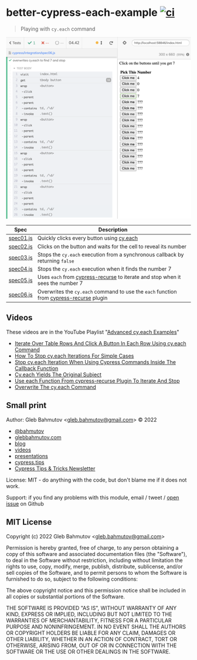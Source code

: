 # better-cypress-each-example [![ci](https://github.com/bahmutov/better-cypress-each-example/actions/workflows/ci.yml/badge.svg?branch=main)](https://github.com/bahmutov/better-cypress-each-example/actions/workflows/ci.yml)

> Playing with `cy.each` command

![Click on each button until the table cell next to it shows number 7](./images/each.png)

<!-- prettier-ignore-start -->
Spec | Description
---|---
[spec01.js](./cypress/integration/spec01.js) | Quickly clicks every button using [cy.each](https://on.cypress.io/each)
[spec02.js](./cypress/integration/spec02.js) | Clicks on the button and waits for the cell to reveal its number
[spec03.js](./cypress/integration/spec03.js) | Stops the `cy.each` execution from a synchronous callback by returning `false`
[spec04.js](./cypress/integration/spec04.js) | Stops the `cy.each` execution when it finds the number 7
[spec05.js](./cypress/integration/spec05.js) | Uses `each` from [cypress-recurse](https://github.com/bahmutov/cypress-recurse) to iterate and stop when it sees the number 7
[spec06.js](./cypress/integration/spec06.js) | Overwrites the `cy.each` command to use the `each` function from [cypress-recurse](https://github.com/bahmutov/cypress-recurse) plugin
<!-- prettier-ignore-end -->

## Videos

These videos are in the YouTube Playlist "[Advanced cy.each Examples](https://www.youtube.com/watch?v=FTjWAeCWpHQ&list=PLP9o9QNnQuAaa6uBRY5G9CdOWBcMg2K-r)"

- [Iterate Over Table Rows And Click A Button In Each Row Using cy.each Command](https://youtu.be/M0RxEeJaq_E)
- [How To Stop cy.each Iterations For Simple Cases](https://youtu.be/lhb5Lt9RwE4)
- [Stop cy.each Iteration When Using Cypress Commands Inside The Callback Function](https://youtu.be/G4xs9_cAm2c)
- [Cy.each Yields The Original Subject](https://youtu.be/DyPr8Dq9D58)
- [Use each Function From cypress-recurse Plugin To Iterate And Stop](https://youtu.be/a-LErnTG1lU)
- [Overwrite The cy.each Command](https://youtu.be/8LcTNeILQtQ)

## Small print

Author: Gleb Bahmutov &lt;gleb.bahmutov@gmail.com&gt; &copy; 2022

- [@bahmutov](https://twitter.com/bahmutov)
- [glebbahmutov.com](https://glebbahmutov.com)
- [blog](https://glebbahmutov.com/blog)
- [videos](https://www.youtube.com/glebbahmutov)
- [presentations](https://slides.com/bahmutov)
- [cypress.tips](https://cypress.tips)
- [Cypress Tips & Tricks Newsletter](https://cypresstips.substack.com/)

License: MIT - do anything with the code, but don't blame me if it does not work.

Support: if you find any problems with this module, email / tweet /
[open issue](https://github.com/bahmutov/better-cypress-each-example/issues) on Github

## MIT License

Copyright (c) 2022 Gleb Bahmutov &lt;gleb.bahmutov@gmail.com&gt;

Permission is hereby granted, free of charge, to any person
obtaining a copy of this software and associated documentation
files (the "Software"), to deal in the Software without
restriction, including without limitation the rights to use,
copy, modify, merge, publish, distribute, sublicense, and/or sell
copies of the Software, and to permit persons to whom the
Software is furnished to do so, subject to the following
conditions:

The above copyright notice and this permission notice shall be
included in all copies or substantial portions of the Software.

THE SOFTWARE IS PROVIDED "AS IS", WITHOUT WARRANTY OF ANY KIND,
EXPRESS OR IMPLIED, INCLUDING BUT NOT LIMITED TO THE WARRANTIES
OF MERCHANTABILITY, FITNESS FOR A PARTICULAR PURPOSE AND
NONINFRINGEMENT. IN NO EVENT SHALL THE AUTHORS OR COPYRIGHT
HOLDERS BE LIABLE FOR ANY CLAIM, DAMAGES OR OTHER LIABILITY,
WHETHER IN AN ACTION OF CONTRACT, TORT OR OTHERWISE, ARISING
FROM, OUT OF OR IN CONNECTION WITH THE SOFTWARE OR THE USE OR
OTHER DEALINGS IN THE SOFTWARE.
